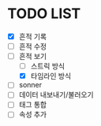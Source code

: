 # TODO LIST

- [x] 흔적 기록
- [ ] 흔적 수정
- [ ] 흔적 보기
  - [ ] 스트릭 방식
  - [x] 타임라인 방식
- [ ] sonner
- [ ] 데이터 내보내기/불러오기
- [ ] 태그 통합
- [ ] 속성 추가
